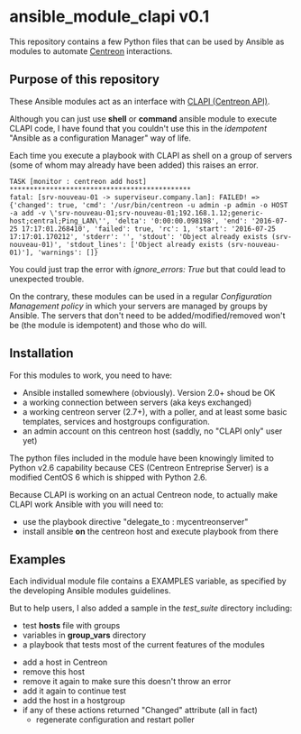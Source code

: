 # ansible_module_clapi v0.1

This repository contains a few Python files that can be used by Ansible as modules to automate [Centreon](https://www.centreon.com/fr/) interactions.

## Purpose of this repository

These Ansible modules act as an interface with [CLAPI (Centreon API)](https://documentation.centreon.com/docs/centreon-clapi/en/latest/).

Although you can just use **shell** or **command** ansible module to execute CLAPI code, I have found that you couldn't use this in the *idempotent* "Ansible as a configuration Manager" way of life.

Each time you execute a playbook with CLAPI as shell on a group of servers (some of whom may already have been added) this raises an error.
```
TASK [monitor : centreon add host] *********************************************
fatal: [srv-nouveau-01 -> superviseur.company.lan]: FAILED! => {'changed': true, 'cmd': '/usr/bin/centreon -u admin -p admin -o HOST -a add -v \'srv-nouveau-01;srv-nouveau-01;192.168.1.12;generic-host;central;Ping_LAN\'', 'delta': '0:00:00.098198', 'end': '2016-07-25 17:17:01.268410', 'failed': true, 'rc': 1, 'start': '2016-07-25 17:17:01.170212', 'stderr': '', 'stdout': 'Object already exists (srv-nouveau-01)', 'stdout_lines': ['Object already exists (srv-nouveau-01)'], 'warnings': []}
```

You could just trap the error with *ignore_errors: True* but that could lead to unexpected trouble.

On the contrary, these modules can be used in a regular *Configuration Management* *policy* in which your servers are managed by groups by Ansible. The servers that don't need to be added/modified/removed won't be (the module is idempotent) and those who do will.

## Installation

For this modules to work, you need to have:
* Ansible installed somewhere (obviously). Version 2.0+ shoud be OK
* a working connection between servers (aka keys exchanged)
* a working centreon server (2.7+), with a poller, and at least some basic templates, services and hostgroups configuration.
* an admin account on this centreon host (saddly, no "CLAPI only" user yet)

The python files included in the module have been knowingly limited to Python v2.6 capability because CES (Centreon Entreprise Server) is a modified CentOS 6 which is shipped with Python 2.6.

Because CLAPI is working on an actual Centreon node, to actually make CLAPI work Ansible with you will need to:
* use the playbook directive "delegate_to : mycentreonserver"
* install ansible **on** the centreon host and execute playbook from there

## Examples

Each individual module file contains a EXAMPLES variable, as specified by the developing Ansible modules guidelines. 

But to help users, I also added a sample in the *test_suite* directory including:
* test **hosts** file with groups
* variables in **group_vars** directory
* a playbook that tests most of the current features of the modules
 - add a host in Centreon
 - remove this host 
 - remove it again to make sure this doesn't throw an error
 - add it again to continue test
 - add the host in a hostgroup
 - if any of these actions returned "Changed" attribute (all in fact)
   * regenerate configuration and restart poller